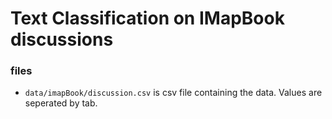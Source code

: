 # Text Classification on IMapBook discussions

### files

* `data/imapBook/discussion.csv` is csv file containing the data. Values are seperated by tab.
